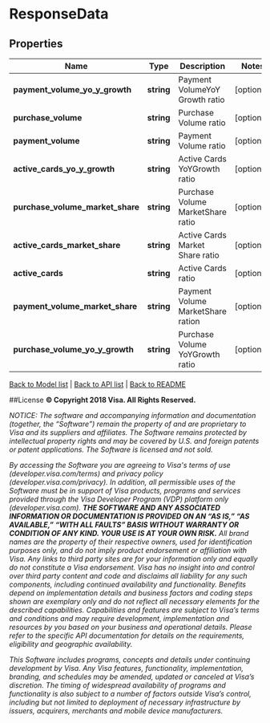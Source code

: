 # ResponseData

## Properties
Name | Type | Description | Notes
------------ | ------------- | ------------- | -------------
**payment_volume_yo_y_growth** | **string** | Payment VolumeYoY Growth ratio | [optional] 
**purchase_volume** | **string** | Purchase Volume ratio | [optional] 
**payment_volume** | **string** | Payment Volume ratio | [optional] 
**active_cards_yo_y_growth** | **string** | Active Cards YoYGrowth ratio | [optional] 
**purchase_volume_market_share** | **string** | Purchase Volume MarketShare ratio | [optional] 
**active_cards_market_share** | **string** | Active Cards Market Share ratio | [optional] 
**active_cards** | **string** | Active Cards ratio | [optional] 
**payment_volume_market_share** | **string** | Payment Volume MarketShare ration | [optional] 
**purchase_volume_yo_y_growth** | **string** | Purchase Volume YoYGrowth ratio | [optional] 

[Back to Model list](../../README.md#documentation-for-models)   |   [Back to API list](../../README.md#documentation-for-api-endpoints)   |   [Back to README](../../README.md)



##License
**© Copyright 2018 Visa. All Rights Reserved.**

*NOTICE: The software and accompanying information and documentation (together, the “Software”) remain the property of
and are proprietary to Visa and its suppliers and affiliates. The Software remains protected by intellectual property
rights and may be covered by U.S. and foreign patents or patent applications. The Software is licensed and not sold.*

*By accessing the Software you are agreeing to Visa's terms of use (developer.visa.com/terms) and privacy policy (developer.visa.com/privacy).
In addition, all permissible uses of the Software must be in support of Visa products, programs and services provided
through the Visa Developer Program (VDP) platform only (developer.visa.com). **THE SOFTWARE AND ANY ASSOCIATED
INFORMATION OR DOCUMENTATION IS PROVIDED ON AN “AS IS,” “AS AVAILABLE,” “WITH ALL FAULTS” BASIS WITHOUT WARRANTY OR
CONDITION OF ANY KIND. YOUR USE IS AT YOUR OWN RISK.** All brand names are the property of their respective owners, used for identification purposes only, and do not imply
product endorsement or affiliation with Visa. Any links to third party sites are for your information only and equally
do not constitute a Visa endorsement. Visa has no insight into and control over third party content and code and disclaims
all liability for any such components, including continued availability and functionality. Benefits depend on implementation
details and business factors and coding steps shown are exemplary only and do not reflect all necessary elements for the
described capabilities. Capabilities and features are subject to Visa’s terms and conditions and may require development,
implementation and resources by you based on your business and operational details. Please refer to the specific
API documentation for details on the requirements, eligibility and geographic availability.*

*This Software includes programs, concepts and details under continuing development by Visa. Any Visa features,
functionality, implementation, branding, and schedules may be amended, updated or canceled at Visa’s discretion.
The timing of widespread availability of programs and functionality is also subject to a number of factors outside Visa’s control,
including but not limited to deployment of necessary infrastructure by issuers, acquirers, merchants and mobile device manufacturers.*